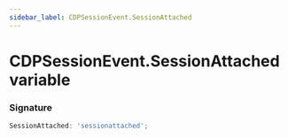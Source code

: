 ```yaml
---
sidebar_label: CDPSessionEvent.SessionAttached
---
```


# CDPSessionEvent.SessionAttached variable

### Signature

```typescript
SessionAttached: 'sessionattached';
```
